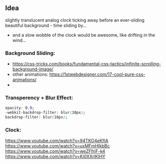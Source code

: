 ## Idea 
slightly translucent analog clock ticking away before an ever-sliding beautiful background - time sliding by...
- and a slow wobble of the clock would be awesome, like drifting in the wind...

### Background Sliding:

- https://css-tricks.com/books/fundamental-css-tactics/infinite-scrolling-background-image/
- other animations: https://1stwebdesigner.com/17-cool-pure-css-animations/
- 

### Transperency + Blur Effect:

```css
opacity: 0.9;
-webkit-backdrop-filter: blur(10px);
backdrop-filter: blur(10px);
```

### Clock:
https://www.youtube.com/watch?v=94TKO4eKfIA
https://www.youtube.com/watch?v=uxMFmHIkbBc
https://www.youtube.com/watch?v=weZFfrjF-k4
https://www.youtube.com/watch?v=Ki0XXrlKlHY


